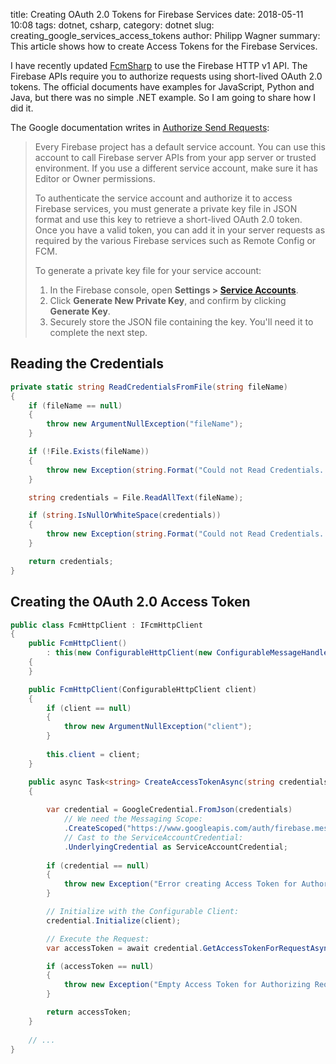 ﻿title: Creating OAuth 2.0 Tokens for Firebase Services
date: 2018-05-11 10:08
tags: dotnet, csharp, 
category: dotnet
slug: creating_google_services_access_tokens
author: Philipp Wagner
summary: This article shows how to create Access Tokens for the Firebase Services.

I have recently updated [FcmSharp] to use the Firebase HTTP v1 API. The Firebase APIs require you to authorize requests 
using short-lived OAuth 2.0 tokens. The official documents have examples for JavaScript, Python and Java, but there was 
no simple .NET example. So I am going to share how I did it.

The Google documentation writes in [Authorize Send Requests]:

> Every Firebase project has a default service account. You can use this account to call Firebase server APIs from your 
> app server or trusted environment. If you use a different service account, make sure it has Editor or Owner permissions.
> 
> To authenticate the service account and authorize it to access Firebase services, you must generate a private key file 
> in JSON format and use this key to retrieve a short-lived OAuth 2.0 token. Once you have a valid token, you can add it 
> in your server requests as required by the various Firebase services such as Remote Config or FCM.
> 
> To generate a private key file for your service account:
> 
> 1. In the Firebase console, open **Settings > [Service Accounts](https://console.firebase.google.com/project/_/settings/serviceaccounts/adminsdk)**.
> 2. Click **Generate New Private Key**, and confirm by clicking **Generate Key**.
> 3. Securely store the JSON file containing the key. You'll need it to complete the next step.

## Reading the Credentials ##

```csharp
private static string ReadCredentialsFromFile(string fileName)
{
    if (fileName == null)
    {
        throw new ArgumentNullException("fileName");
    }

    if (!File.Exists(fileName))
    {
        throw new Exception(string.Format("Could not Read Credentials. (Reason = File Does Not Exist, FileName = '{0}')", fileName));
    }

    string credentials = File.ReadAllText(fileName);

    if (string.IsNullOrWhiteSpace(credentials))
    {
        throw new Exception(string.Format("Could not Read Credentials. (Reason = File Is Empty, FileName = '{0}')", fileName));
    }

    return credentials;
}
```

## Creating the OAuth 2.0 Access Token ##

```csharp
public class FcmHttpClient : IFcmHttpClient
{
    public FcmHttpClient()
        : this(new ConfigurableHttpClient(new ConfigurableMessageHandler(new HttpClientHandler())))
    {
    }

    public FcmHttpClient(ConfigurableHttpClient client) 
    {
        if (client == null)
        {
            throw new ArgumentNullException("client");
        }
        
        this.client = client;
    }

    public async Task<string> CreateAccessTokenAsync(string credentials, CancellationToken cancellationToken)
    {
        
        var credential = GoogleCredential.FromJson(credentials)    
            // We need the Messaging Scope:
            .CreateScoped("https://www.googleapis.com/auth/firebase.messaging")
            // Cast to the ServiceAccountCredential:
            .UnderlyingCredential as ServiceAccountCredential;
        
        if (credential == null)
        {
            throw new Exception("Error creating Access Token for Authorizing Request");
        }

        // Initialize with the Configurable Client:
        credential.Initialize(client);

        // Execute the Request:
        var accessToken = await credential.GetAccessTokenForRequestAsync(cancellationToken: cancellationToken);

        if (accessToken == null)
        {
            throw new Exception("Empty Access Token for Authorizing Request");
        }

        return accessToken;
    }
    
    // ...
}
```

[FcmSharp]: https://codeberg.org/bytefish/FcmSharp
[Authorize Send Requests]: https://firebase.google.com/docs/cloud-messaging/auth-server